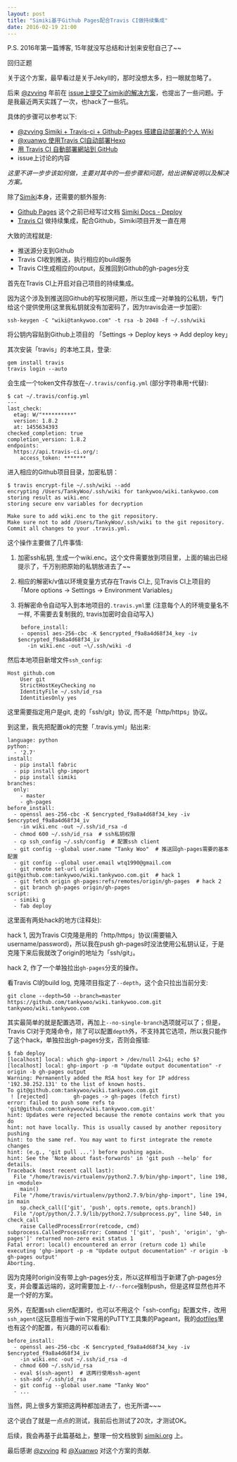 ```yaml
---
layout: post
title: "Simiki基于Github Pages配合Travis CI做持续集成"
date: 2016-02-19 21:00
---
```


P.S. 2016年第一篇博客, 15年就没写总结和计划来安慰自己了~~

回归正题

关于这个方案，最早看过是关于Jekyll的，那时没想太多，扫一眼就忽略了。

后来 [@zvving](https://github.com/zvving) 年前在 [issue上提交了simiki的解决方案](https://github.com/tankywoo/simiki/issues/23#issuecomment-179675088)，也提出了一些问题。于是我最近两天实践了一次，也hack了一些坑。

具体的步骤可以参考以下:

* [@zvving Simiki + Travis-ci + Github-Pages 搭建自动部署的个人 Wiki](http://www.jianshu.com/p/d56008e6c2e1)
* [@xuanwo 使用Travis CI自动部署Hexo](https://xuanwo.org/2015/02/07/Travis-CI-Hexo-Autodeploy/)
* [用 Travis CI 自動部署網站到 GitHub](https://zespia.tw/blog/2015/01/21/continuous-deployment-to-github-with-travis/)
* issue上讨论的内容

*这里不讲一步步该如何做，主要对其中的一些步骤和问题，给出讲解说明以及解决方案。*


除了[Simiki](http://simiki.org/)本身，还需要的额外服务:

* [Github Pages](https://pages.github.com/)  这个之前已经写过文档 [Simiki Docs - Deploy](http://simiki.org/zh-docs/deploy.html)
* [Travis CI](https://travis-ci.org/)  做持续集成，配合Github，Simiki项目开发一直在用

大致的流程就是:

* 推送源分支到Github
* Travis CI收到推送，执行相应的build服务
* Travis CI生成相应的output，反推回到Github的gh-pages分支

首先在Travis CI上开启对自己项目的持续集成。

因为这个涉及到推送回Github的写权限问题，所以生成一对单独的公私钥，专门给这个提供使用(这里我私钥就没有加密码了，因为travis会进一步加密):

	ssh-keygen -C "wiki@tankywoo.com" -t rsa -b 2048 -f ~/.ssh/wiki

将公钥内容贴到Github上项目的 「Settings -> Deploy keys -> Add deploy key」

其次安装「travis」的本地工具，登录:

	gem install travis
	travis login --auto

会生成一个token文件存放在`~/.travis/config.yml` (部分字符串用`*`代替):

	$ cat ~/.travis/config.yml
	---
	last_check:
	  etag: W/"**********"
	  version: 1.8.2
	  at: 1455634393
	checked_completion: true
	completion_version: 1.8.2
	endpoints:
	  https://api.travis-ci.org/:
		access_token: *******

进入相应的Github项目目录，加密私钥：

	$ travis encrypt-file ~/.ssh/wiki --add
	encrypting /Users/TankyWoo/.ssh/wiki for tankywoo/wiki.tankywoo.com
	storing result as wiki.enc
	storing secure env variables for decryption

	Make sure to add wiki.enc to the git repository.
	Make sure not to add /Users/TankyWoo/.ssh/wiki to the git repository.
	Commit all changes to your .travis.yml.

这个操作主要做了几件事情:

1. 加密ssh私钥, 生成一个wiki.enc。这个文件需要放到项目里，上面的输出已经提示了，千万别把原始的私钥放进去了~~
2. 相应的解密k/v值以环境变量方式存在Travis CI上, 见Travis CI上项目的「More options -> Settings -> Environment Variables」
3. 将解密命令自动写入到本地项目的`.travis.yml`里 (注意每个人的环境变量名不一样, 不需要去复制我的, travis加密时会自动写入)

		before_install:
		- openssl aes-256-cbc -K $encrypted_f9a8a4d68f34_key -iv $encrypted_f9a8a4d68f34_iv
		  -in wiki.enc -out ~\/.ssh/wiki -d

然后本地项目新增文件`ssh_config`:

	Host github.com
		User git
		StrictHostKeyChecking no
		IdentityFile ~/.ssh/id_rsa
		IdentitiesOnly yes

这里需要指定用户是git, 走的「ssh/git」协议, 而不是「http/https」协议。

到这里，我先把配置ok的完整「.travis.yml」贴出来:

	language: python
	python:
	  - '2.7'
	install:
	  - pip install fabric
	  - pip install ghp-import
	  - pip install simiki
	branches:
	  only:
		- master
		- gh-pages
	before_install:
	  - openssl aes-256-cbc -K $encrypted_f9a8a4d68f34_key -iv $encrypted_f9a8a4d68f34_iv
		-in wiki.enc -out ~/.ssh/id_rsa -d
	  - chmod 600 ~/.ssh/id_rsa  # ssh私钥权限
	  - cp ssh_config ~/.ssh/config  # 配置ssh client
	  - git config --global user.name "Tanky Woo"  # 推送回gh-pages需要的基本配置
	  - git config --global user.email wtq1990@gmail.com
	  - git remote set-url origin git@github.com:tankywoo/wiki.tankywoo.com.git  # hack 1
	  - git fetch origin gh-pages:refs/remotes/origin/gh-pages  # hack 2
	  - git branch gh-pages origin/gh-pages
	script:
	  - simiki g
	  - fab deploy

这里面有两处hack的地方(注释处):

hack 1, 因为Travis CI克隆是用的「http/https」协议(需要输入username/password)，所以我在push gh-pages时没法使用公私钥认证，于是克隆下来后我就改了origin的地址为「ssh/git」。

hack 2, 作了一个单独拉出`gh-pages`分支的操作。

看Travis CI的build log, 克隆项目指定了`--depth`，这个会只拉出当前分支:

	git clone --depth=50 --branch=master https://github.com/tankywoo/wiki.tankywoo.com.git tankywoo/wiki.tankywoo.com

其实最简单的就是配置选项，再加上`--no-single-branch`选项就可以了；但是，Travis CI对于克隆命令，除了可以配置`depth`外，不支持其它选项，所以我只能作了这个hack，单独拉出gh-pages分支，否则会报错:

	$ fab deploy
	[localhost] local: which ghp-import > /dev/null 2>&1; echo $?
	[localhost] local: ghp-import -p -m "Update output documentation" -r origin -b gh-pages output
	Warning: Permanently added the RSA host key for IP address '192.30.252.131' to the list of known hosts.
	To git@github.com:tankywoo/wiki.tankywoo.com.git
	 ! [rejected]        gh-pages -> gh-pages (fetch first)
	error: failed to push some refs to 'git@github.com:tankywoo/wiki.tankywoo.com.git'
	hint: Updates were rejected because the remote contains work that you do
	hint: not have locally. This is usually caused by another repository pushing
	hint: to the same ref. You may want to first integrate the remote changes
	hint: (e.g., 'git pull ...') before pushing again.
	hint: See the 'Note about fast-forwards' in 'git push --help' for details.
	Traceback (most recent call last):
	  File "/home/travis/virtualenv/python2.7.9/bin/ghp-import", line 198, in <module>
		main()
	  File "/home/travis/virtualenv/python2.7.9/bin/ghp-import", line 194, in main
		sp.check_call(['git', 'push', opts.remote, opts.branch])
	  File "/opt/python/2.7.9/lib/python2.7/subprocess.py", line 540, in check_call
		raise CalledProcessError(retcode, cmd)
	subprocess.CalledProcessError: Command '['git', 'push', 'origin', 'gh-pages']' returned non-zero exit status 1
	Fatal error: local() encountered an error (return code 1) while executing 'ghp-import -p -m "Update output documentation" -r origin -b gh-pages output'
	Aborting.

因为克隆时origin没有带上gh-pages分支，所以这样相当于新建了gh-pages分支，并会覆盖远端的，这时需要加上`-f/--force`强制push，但是这样显然也并不是一个好的方案。

另外，在配置ssh client配置时，也可以不用这个「ssh-config」配置文件，改用`ssh_agent`(这玩意相当于win下常用的PuTTY工具集的Pageant，我的[dotfiles](https://github.com/tankywoo/dotfiles/blob/master/.zshrc)里也有这个的配置，有兴趣的可以看看):

	before_install:
	  - openssl aes-256-cbc -K $encrypted_f9a8a4d68f34_key -iv $encrypted_f9a8a4d68f34_iv
		-in wiki.enc -out ~/.ssh/id_rsa -d
	  - chmod 600 ~/.ssh/id_rsa
	  - eval $(ssh-agent)  # 这两行使用ssh-agent
	  - ssh-add ~/.ssh/id_rsa
	  - git config --global user.name "Tanky Woo"
	  - ...

当然，网上很多方案把这两种都加进去了，也无所谓~~~

这个说白了就是一点点的测试，我前后也测试了20次，才测试OK。

后续，我会再基于此篇基础上，整理一份文档放到 [simiki.org](http://simiki.org) 上。

最后感谢 [@zvving](https://github.com/zvving) 和 [@Xuanwo](https://github.com/Xuanwo) 对这个方案的贡献.
